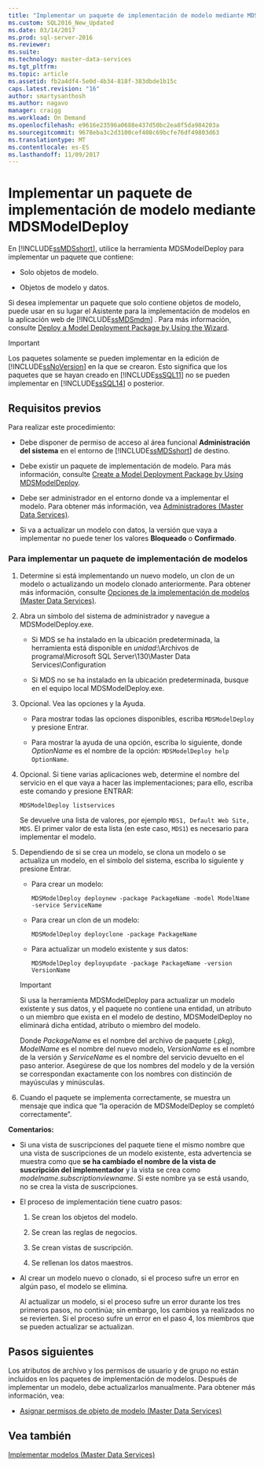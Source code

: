 ```yaml
---
title: "Implementar un paquete de implementación de modelo mediante MDSModelDeploy | Microsoft Docs"
ms.custom: SQL2016_New_Updated
ms.date: 03/14/2017
ms.prod: sql-server-2016
ms.reviewer: 
ms.suite: 
ms.technology: master-data-services
ms.tgt_pltfrm: 
ms.topic: article
ms.assetid: fb2a4df4-5e0d-4b34-818f-383dbde1b15c
caps.latest.revision: "16"
author: smartysanthosh
ms.author: nagavo
manager: craigg
ms.workload: On Demand
ms.openlocfilehash: e9616e23596a0688e437d50bc2ea8f5da984203a
ms.sourcegitcommit: 9678eba3c2d3100cef408c69bcfe76df49803d63
ms.translationtype: MT
ms.contentlocale: es-ES
ms.lasthandoff: 11/09/2017
---
```

# <a name="deploy-a-model-deployment-package-by-using-mdsmodeldeploy"></a>Implementar un paquete de implementación de modelo mediante MDSModelDeploy
  En [!INCLUDE[ssMDSshort](../includes/ssmdsshort-md.md)], utilice la herramienta MDSModelDeploy para implementar un paquete que contiene:  
  
-   Solo objetos de modelo.  
  
-   Objetos de modelo y datos.  
  
 Si desea implementar un paquete que solo contiene objetos de modelo, puede usar en su lugar el Asistente para la implementación de modelos en la aplicación web de [!INCLUDE[ssMDSmdm](../includes/ssmdsmdm-md.md)] . Para más información, consulte [Deploy a Model Deployment Package by Using the Wizard](../master-data-services/deploy-a-model-deployment-package-by-using-the-wizard.md).  
  
> [!IMPORTANT]  
>  Los paquetes solamente se pueden implementar en la edición de [!INCLUDE[ssNoVersion](../includes/ssnoversion-md.md)] en la que se crearon. Esto significa que los paquetes que se hayan creado en [!INCLUDE[ssSQL11](../includes/sssql11-md.md)] no se pueden implementar en [!INCLUDE[ssSQL14](../includes/sssql14-md.md)] o posterior.  
  
## <a name="prerequisites"></a>Requisitos previos  
 Para realizar este procedimiento:  
  
-   Debe disponer de permiso de acceso al área funcional **Administración del sistema** en el entorno de [!INCLUDE[ssMDSshort](../includes/ssmdsshort-md.md)] de destino.  
  
-   Debe existir un paquete de implementación de modelo. Para más información, consulte  [Create a Model Deployment Package by Using MDSModelDeploy](../master-data-services/create-a-model-deployment-package-by-using-mdsmodeldeploy.md).  
  
-   Debe ser administrador en el entorno donde va a implementar el modelo. Para obtener más información, vea [Administradores &#40;Master Data Services&#41;](../master-data-services/administrators-master-data-services.md).  
  
-   Si va a actualizar un modelo con datos, la versión que vaya a implementar no puede tener los valores **Bloqueado** o **Confirmado**.  
  
### <a name="to-deploy-a-model-deployment-package"></a>Para implementar un paquete de implementación de modelos  
  
1.  Determine si está implementando un nuevo modelo, un clon de un modelo o actualizando un modelo clonado anteriormente. Para obtener más información, consulte [Opciones de la implementación de modelos &#40;Master Data Services&#41;](../master-data-services/model-deployment-options-master-data-services.md).  
  
2.  Abra un símbolo del sistema de administrador y navegue a MDSModelDeploy.exe.  
  
    -   Si MDS se ha instalado en la ubicación predeterminada, la herramienta está disponible en *unidad*:\Archivos de programa\Microsoft SQL Server\130\Master Data Services\Configuration  
  
    -   Si MDS no se ha instalado en la ubicación predeterminada, busque en el equipo local MDSModelDeploy.exe.  
  
3.  Opcional. Vea las opciones y la Ayuda.  
  
    -   Para mostrar todas las opciones disponibles, escriba `MDSModelDeploy` y presione Entrar.  
  
    -   Para mostrar la ayuda de una opción, escriba lo siguiente, donde *OptionName* es el nombre de la opción: `MDSModelDeploy help OptionName`.  
  
4.  Opcional. Si tiene varias aplicaciones web, determine el nombre del servicio en el que vaya a hacer las implementaciones; para ello, escriba este comando y presione ENTRAR:  
  
    ```  
    MDSModelDeploy listservices  
    ```  
  
     Se devuelve una lista de valores, por ejemplo `MDS1, Default Web Site, MDS`. El primer valor de esta lista (en este caso, `MDS1`) es necesario para implementar el modelo.  
  
5.  Dependiendo de si se crea un modelo, se clona un modelo o se actualiza un modelo, en el símbolo del sistema, escriba lo siguiente y presione Entrar.  
  
    -   Para crear un modelo:  
  
        ```  
        MDSModelDeploy deploynew -package PackageName -model ModelName -service ServiceName  
        ```  
  
    -   Para crear un clon de un modelo:  
  
        ```  
        MDSModelDeploy deployclone -package PackageName  
        ```  
  
    -   Para actualizar un modelo existente y sus datos:  
  
        ```  
        MDSModelDeploy deployupdate -package PackageName -version VersionName  
        ```  
  
    > [!IMPORTANT]  
    >  Si usa la herramienta MDSModelDeploy para actualizar un modelo existente y sus datos, y el paquete no contiene una entidad, un atributo o un miembro que exista en el modelo de destino, MDSModelDeploy no eliminará dicha entidad, atributo o miembro del modelo.  
  
     Donde *PackageName* es el nombre del archivo de paquete (.pkg), *ModelName* es el nombre del nuevo modelo, *VersionName* es el nombre de la versión y *ServiceName* es el nombre del servicio devuelto en el paso anterior. Asegúrese de que los nombres del modelo y de la versión se correspondan exactamente con los nombres con distinción de mayúsculas y minúsculas.  
  
6.  Cuando el paquete se implementa correctamente, se muestra un mensaje que indica que “la operación de MDSModelDeploy se completó correctamente”.  
  
 **Comentarios:**  
  
-   Si una vista de suscripciones del paquete tiene el mismo nombre que una vista de suscripciones de un modelo existente, esta advertencia se muestra como que **se ha cambiado el nombre de la vista de suscripción del implementador** y la vista se crea como *modelname.subscriptionviewname*. Si este nombre ya se está usando, no se crea la vista de suscripciones.  
  
-   El proceso de implementación tiene cuatro pasos:  
  
    1.  Se crean los objetos del modelo.  
  
    2.  Se crean las reglas de negocios.  
  
    3.  Se crean vistas de suscripción.  
  
    4.  Se rellenan los datos maestros.  
  
-   Al crear un modelo nuevo o clonado, si el proceso sufre un error en algún paso, el modelo se elimina.  
  
     Al actualizar un modelo, si el proceso sufre un error durante los tres primeros pasos, no continúa; sin embargo, los cambios ya realizados no se revierten. Si el proceso sufre un error en el paso 4, los miembros que se pueden actualizar se actualizan.  
  
## <a name="next-steps"></a>Pasos siguientes  
 Los atributos de archivo y los permisos de usuario y de grupo no están incluidos en los paquetes de implementación de modelos. Después de implementar un modelo, debe actualizarlos manualmente. Para obtener más información, vea:  
  
-   [Asignar permisos de objeto de modelo &#40;Master Data Services&#41;](../master-data-services/assign-model-object-permissions-master-data-services.md)  
  
## <a name="see-also"></a>Vea también  
 [Implementar modelos &#40;Master Data Services&#41;](../master-data-services/deploying-models-master-data-services.md)  
  
  
